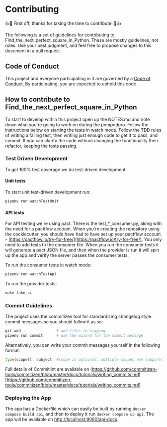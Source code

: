 # Contributing

:+1::tada: First off, thanks for taking the time to contribute! :tada::+1:

The following is a set of guidelines for contributing to Find_the_next_perfect_square_in_Python.
These are mostly guidelines, not rules. Use your best judgment, and feel free to propose changes to this document in a pull request.

## Code of Conduct

This project and everyone participating in it are governed by a [Code of Conduct](./CODE_OF_CONDUCT.md). By participating, you are expected to uphold this code.

## How to contribute to Find_the_next_perfect_square_in_Python

To start to develop within this project open up the NOTES.md and note down what you're going to work on during the pompodoro. Follow the instructions below on starting the tests in watch mode. Follow the TDD rules of writing a failing test, then writing just enough code to get it to pass, and commit. If you can clarify the code without changing the functionality then refactor, keeping the tests passing.

### Test Driven Development

To get 100% test coverage we do test-driven development.

#### Unit tests

To start unit test-driven development run:

```bash
pipenv run watchTestUnit
```

#### API tests

For API testing we're using pact. There is the test_\*_consumer.py, along with the need for a pactflow account. When you're creating the repository using the cookiecutter, you should have had to have set up your pactflow account - [https://pactflow.io/try-for-free/](https://pactflow.io/try-for-free/). You only need to add tests to the consumer file. When you run the consumer tests it will generate a pact JSON file, and then when the provider is run it will spin up the app and verify the server passes the consumer tests.

To run the consumer tests in watch mode:

```sh
pipenv run watchTestApi
```

To run the provider tests:

```sh
make fake_ci
```

### Commit Guidelines

The project uses the commitizen tool for standardizing changelog style commit
messages so you should follow it as so:

```bash
git add .              # add files to staging
pipenv run commit      # use the wizard for the commit message
```

Alternatively, you can write your commit messages yourself in the following format:

```sh
type(scope?): subject  #scope is optional; multiple scopes are supported (current delimiter options: "/", "\" and ",")
```

Full details of Commitlint are available on (https://github.com/commitizen-tools/commitizen/blob/master/docs/tutorials/writing_commits.md)[https://github.com/commitizen-tools/commitizen/blob/master/docs/tutorials/writing_commits.md]

### Deploying the App

The app has a Dockerfile which can easily be built by running `docker compose build api`, and then to deploy it run `docker compose up api`. The app will be available on [http://localhost:9080/api-docs](http://localhost:9080/api-docs).